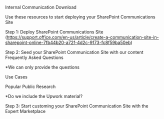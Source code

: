 Internal Communication Download

Use these resources to start deploying your SharePoint Communications Site

Step 1: Deploy SharePoint Communications Site (https://support.office.com/en-us/article/create-a-communication-site-in-sharepoint-online-7fb44b20-a72f-4d2c-9173-fc8f59ba50eb)

Step 2: Seed your SharePoint Communication Site with our content 
Frequently Asked Questions

\*We can only provide the questions

Use Cases

Popular Public Research

*Do we include the Upwork material? 

Step 3: Start customing your SharePoint Communication Site with the Expert Marketplace 
